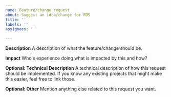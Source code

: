 ```yaml
---
name: Feature/change request
about: Suggest an idea/change for FDS
title: ''
labels: ''
assignees: ''

---
```


**Description**
A description of what the feature/change should be. 

**Impact**
Who's experience doing what is impacted by this and how?

**Optional: Technical Description**
A technical description of how this request should be implemented. If you know any existing projects that might make this easier, feel free to link those.

**Optional: Other**
Mention anything else related to this request you want.
